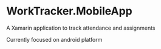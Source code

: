 # WorkTracker.MobileApp
A Xamarin application to track attendance and assignments

Currently focused on android platform
